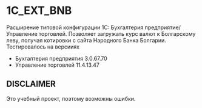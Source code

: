 # 1C_EXT_BNB
Расширение типовой конфигурации 1С: Бухгалтерия предприятие/Управление торговлей. Позволяет загружать курс валют к Болгарскому леву, получая котировки с сайта Народного Банка Болгарии.
Тестировалось на версииях 
- Бухгалтерия предприятия 3.0.67.70
- Управление торговлей 11.4.13.47
## DISCLAIMER
Это учебный проект, поэтому возможны ошибки.
